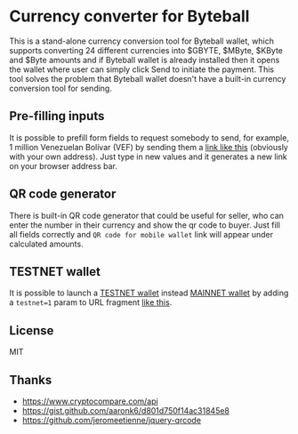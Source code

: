 # Currency converter for Byteball
This is a stand-alone currency conversion tool for Byteball wallet, which supports converting 24 different currencies into $GBYTE, $MByte, $KByte and $Byte amounts and if Byteball wallet is already installed then it opens the wallet where user can simply click Send to initiate the payment. This tool solves the problem that Byteball wallet doesn't have a built-in currency conversion tool for sending.

## Pre-filling inputs
It is possible to prefill form fields to request somebody to send, for example, 1 million Venezuelan Bolívar (VEF) by sending them a [link like this](https://tarmo888.github.io/bb-convert/#amount=1000000&currency=VEF&address=NTYO4ZKPRBPXW6WY2QUMJBPNDLOGX5OJ) (obviously with your own address). Just type in new values and it generates a new link on your browser address bar.

## QR code generator
There is built-in QR code generator that could be useful for seller, who can enter the number in their currency and show the qr code to buyer. Just fill all fields correctly and `QR code for mobile wallet` link will appear under calculated amounts.

## TESTNET wallet
It is possible to launch a [TESTNET wallet](https://byteball.org/testnet.html) instead [MAINNET wallet](https://byteball.org/#download) by adding a `testnet=1` param to URL fragment [like this](https://tarmo888.github.io/bb-convert/#testnet=1).

## License
MIT

## Thanks
* https://www.cryptocompare.com/api
* https://gist.github.com/aaronk6/d801d750f14ac31845e8
* https://github.com/jeromeetienne/jquery-qrcode
